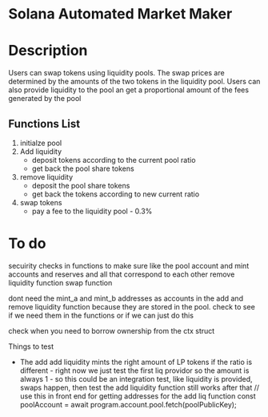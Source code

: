 # Solana Automated Market Maker

# Description
Users can swap tokens using liquidity pools. The swap prices are determined by the amounts of the two tokens in the liquidity pool. Users can also provide liquidity to the pool an get a proportional amount of the fees generated by the pool 

## Functions List
1. initialze pool
2. Add liquidity
    - deposit tokens according to the current pool ratio
    - get back the pool share tokens
3. remove liquidity
    - deposit the pool share tokens
    - get back the tokens according to new current ratio
5. swap tokens
    - pay a fee to the liquidity pool - 0.3%

# To do

secuirity checks in functions to make sure like the pool account and mint accounts and reserves and all that correspond to each other
remove liquidity function
swap function

dont need the mint_a and mint_b addresses as accounts in the add and remove liquidity function because they are stored in the pool. check to see if we need them in the functions or if we can just do this


check when you need to borrow ownership from the ctx struct


Things to test
 - The add add liquidity mints the right amount of LP tokens if the ratio is different - right now we just test the first liq providor so the amount is always 1 - so this could be an integration test, like liquidity is provided, swaps happen, then test the add liquidity function still works after that
   // use this in front end for getting addresses for the add liq function const poolAccount = await program.account.pool.fetch(poolPublicKey);
